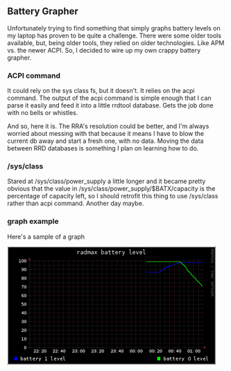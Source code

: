 ## Battery Grapher

Unfortunately trying to find something that simply graphs battery levels on my
laptop has proven to be quite a challenge. There were some older tools
available, but, being older tools, they relied on older technologies. Like APM
vs. the newer ACPI. So, I decided to wire up my own crappy battery grapher.

### ACPI command

It could rely on the sys class fs, but it doesn't. It relies on the acpi
command. The output of the acpi command is simple enough that I can parse it
easily and feed it into a little rrdtool database. Gets the job done with no
bells or whistles.

And so, here it is. The RRA's resolution could be better, and I'm always worried
about messing with that because it means I have to blow the current db away and
start a fresh one, with no data. Moving the data between RRD databases is
something I plan on learning how to do.

### /sys/class

Stared at /sys/class/power_supply a little longer and it became pretty obvious
that the value in /sys/class/power_supply/$BATX/capacity is the percentage of
capacity left, so I should retrofit this thing to use /sys/class rather than
acpi command. Another day maybe.

### graph example

Here's a sample of a graph

![](graph_3h.png)